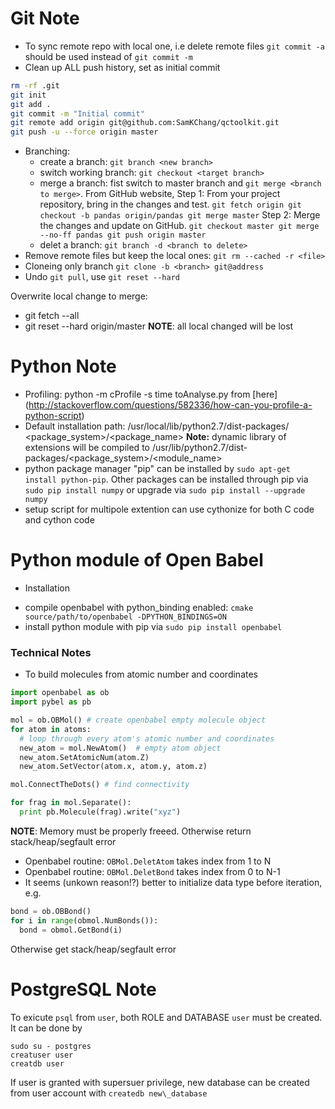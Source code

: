 Git Note
========
* To sync remote repo with local one, i.e delete remote files
  `git commit -a` should be used instead of `git commit -m`
* Clean up ALL push history, set as initial commit
```bash
rm -rf .git
git init
git add .
git commit -m "Initial commit"
git remote add origin git@github.com:SamKChang/qctoolkit.git
git push -u --force origin master
```
* Branching:
  - create a branch: `git branch <new branch>`
  - switch working branch: `git checkout <target branch>`
  - merge a branch: 
    fist switch to master branch and `git merge <branch to merge>`.
    From GitHub website, Step 1: 
    From your project repository, bring in the changes and test.
`
git fetch origin
git checkout -b pandas origin/pandas
git merge master
`
    Step 2:
    Merge the changes and update on GitHub.
`
git checkout master
git merge --no-ff pandas
git push origin master
`
  - delet a branch: `git branch -d <branch to delete>`
* Remove remote files but keep the local ones:
  `git rm --cached -r <file>`
* Cloneing only branch
  `git clone -b <branch> git@address`
* Undo `git pull`, use `git reset --hard`

Overwrite local change to merge:
* git fetch --all
* git reset --hard origin/master
**NOTE**: all local changed will be lost


Python Note
===========
* Profiling: python -m cProfile -s time toAnalyse.py <args> 
from [here]
(http://stackoverflow.com/questions/582336/how-can-you-profile-a-python-script)
* Default installation path: /usr/local/lib/python2.7/dist-packages/
<package_system>/<package_name>
**Note:** dynamic library of extensions will be compiled to 
/usr/lib/python2.7/dist-packages/<package_system>/<module_name>
* python package manager "pip" can be installed by ```sudo apt-get install python-pip```. Other packages can be installed through pip via ```sudo pip install numpy``` or upgrade via ```sudo pip install --upgrade numpy```
* setup script for multipole extention can use cythonize for both C code and cython code


Python module of Open Babel
===========================
* Installation
 - compile openbabel with python\_binding enabled: ```cmake source/path/to/openbabel -DPYTHON_BINDINGS=ON```
 - install python module with pip via ```sudo pip install openbabel```

### Technical Notes
* To build molecules from atomic number and coordinates
```python
import openbabel as ob
import pybel as pb

mol = ob.OBMol() # create openbabel empty molecule object
for atom in atoms: 
  # loop through every atom's atomic number and coordinates
  new_atom = mol.NewAtom()  # empty atom object
  new_atom.SetAtomicNum(atom.Z)
  new_atom.SetVector(atom.x, atom.y, atom.z)

mol.ConnectTheDots() # find connectivity

for frag in mol.Separate():
  print pb.Molecule(frag).write("xyz")
```
**NOTE**: Memory must be properly freeed. 
Otherwise return stack/heap/segfault error
* Openbabel routine: `OBMol.DeletAtom` takes index from 1 to N
* Openbabel routine: `OBMol.DeletBond` takes index from 0 to N-1
* It seems (unkown reason!?) better to initialize data type before iteration, e.g.
```python
bond = ob.OBBond()
for i in range(obmol.NumBonds()):
  bond = obmol.GetBond(i)
```
Otherwise get stack/heap/segfault error


PostgreSQL Note
===============
To exicute `psql` from `user`, both ROLE and DATABASE `user` must be created. 
It can be done by
```
sudo su - postgres
creatuser user
creatdb user
```
If user is granted with supersuer privilege, new database can be created 
from user account with `createdb new\_database`
